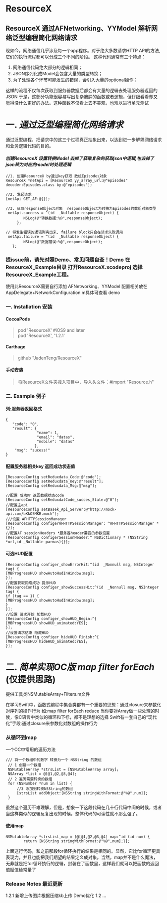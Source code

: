 # ResourceX
## ResourceX 通过AFNetworking、YYModel 解析网络泛型编程简化网络请求 

现如今，网络通信几乎涉及每一个app程序。对于绝大多数请求HTTP API的方法,它们的执行流程都可以分成三个不同的阶段。
这种代码通常有三个特点：
1. 网络通信代码绝大部分的逻辑相同；
2. JSON序列化成Model会包含大量的类型转换；
3. 为了处理各个环节可能发生的错误，会引入大量的optional操作；

这样的流程不仅每次获取到服务器数据后都会有大量的逻辑去处理服务器返回的JSON
于是，这部分功能很容易写出复杂臃肿的函数或者逻辑，但仔细看看却又觉得没什么更好的办法。这种函数不仅看上去不美观，也难以进行单元测试

# 一. ***通过泛型编程简化网络请求***

通过泛型编程，把请求中的这三个过程真正抽象出来，以达到进一步解耦网络请求和业务逻辑代码的目的。

#### *创建ResourceX 设置转换Model 去掉了获取复杂的获取json中逻辑,也去掉了json转为对应的model时处理逻辑*
```
//1. 创建ResourceX by通过key获取 数组Episodes对象
ResourceX *netApi = [ResourceX yy_array_url:@"episodes" decoder:Episodes.class by:@"episodes"];

//2. 发起请求
[netApi GET_AF:@{}];

//3. 获取responseObject对象  responseObject为转换为Episodes的数组对象类型
 netApi.success = ^(id  _Nullable responseObject) {
        NSLog(@"转换数据:%@",responseObject);
     };
     
// 将发生错误的逻辑剥离出来, failure block只会在请求失败调用
 netApi.failure = ^(id  _Nullable responseObject) {
        NSLog(@"数据错误:%@",responseObject);
   };
 ```
### 提issue前，请先对照Demo、常见问题自查！Demo 在ResourceX_Example目录 打开ResourceX.xcodeproj 选择ResourceX_Example工程。

使用此ResourceX需要自行添加 AFNetworking、YYModel
配置相关放在 AppDelegate+NetworkConfiguration.m具体可查看 demo

### 一. Installation 安装

#### CocoaPods
> pod 'ResourceX'   #iOS9 and later        
> pod 'ResourceX', '1.2.1'  

#### Carthage
> github "JadenTeng/ResourceX"

#### 手动安装
> 将ResourceX文件夹拽入项目中，导入头文件：#import "Resource.h"

### 二. Example 例子

#### 列:服务器返回格式
```
{
   "code": "0",
   "result": {
              "name": 1,
              "email": "datas",
              "mobile": "datas"
             },
    "msg": "sucess!"
}

```
#### 配置服务器相关key 返回成功状态值

```//配置服务器返回字典的key
[ResourceConfig setReduxdata_Code:@"code"];
[ResourceConfig setReduxdata_Key:@"result"];
[ResourceConfig setReduxdata_Msg:@"msg"];

//配置 成功时 返回数据状态code
[ResourceConfig setReduxdatCode_succes_State:@"0"];
//配置主api
[ResourceConfig setBasek_Api_Server:@"http://mock-api.com/bKkO5MKB.mock"];
///设置 AFHTTPSessionManager
[ResourceConfig configerAFHTTPSessionManager: ^AFHTTPSessionManager *{}];
//配置AF sessionHeaders *服务器header需要的参数设置
[ResourceConfig configerSessionHeader:^ NSDictionary * (NSString *url,id _Nullable parmas){}];
```
####  可选HUD配置
``` //配置获取网络失败 提示HUD 可自定义实现 HUD
[ResourceConfig configer_showErrorHit:^(id  _Nonnull msg, NSInteger tag) {
[MBProgressHUD showAutoHudInWindow:msg];
}];
//配置获取网络成功 提示HUD
[ResourceConfig configer_showSuccessHit:^(id  _Nonnull msg, NSInteger tag) {
if (tag == 1) {
[MBProgressHUD showAutoHudInWindow:msg];
}
}];
//设置 请求开始 加载HUD
[ResourceConfig configer_showHUD_Begin:^{
[MBProgressHUD showHUD_animated:YES];
}];
//设置请求结束 隐藏HUD
[ResourceConfig configer_hideHUD_Finish:^{
[MBProgressHUD hideHUD_animated:YES];
}];
```
# 二. ***简单实现OC版 map filter forEach*** (仅提供思路) 
提供工具类NSMutableArray+Filters.m文件

在学习Swift中，函数式编程中集合类都有一个重要的思想：通过closure来参数化对序列的操作行为 如:map filter forEach reduce
当你要对Array做一些处理的时候，像C语言中类似的循环和下标，都不是理想的选择 Swift有一套自己的“现代化”手段:通过closure来参数化对数组的操作行为

### 从循环到map
一个OC中常用的遍历方法
```
/// 将一个数组中的数字 转换为一个 NSString 的数组
 // 1 创建一个数组
 NSMutableArray *strsList = [NSMutableArray array];
 NSArray *list = @[@1,@2,@3,@4];
 // 2 遍历需要转换的数组
 for (NSNumber *num in list) {
     //3 添加到转换NSString的数组
     [strsList addObject:[NSString stringWithFormat:@"%@",num]];
 }
```
虽然这个遍历不难理解，但是，想象一下这段代码在几十行代码中间的时候，或者当这样类似的逻辑反复出现的时候，整体代码的可读性就不那么强了。

#### 使用map
```
NSMutableArray *strsList_map = [@[@1,@2,@3,@4] map:^id (id num) {
        return [NSString stringWithFormat:@"%@",num];}];
```
上面这行代码，和之前那段for循环执行的结果是相同的。显然，它比for循环更具表现力，并且也能把我们期望的结果定义成对象。当然，map并不是什么魔法，无非就是把for循环执行的逻辑，封装在了函数里，这样我们就可以把函数的返回值赋值给常量了

###  Release Notes 最近更新     
1.2.1 新增上传图片根据压缩kb上传 Demo优化
1.2 
...
